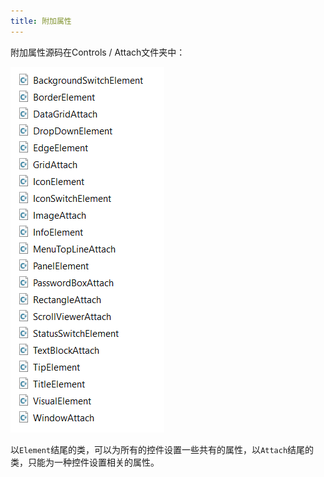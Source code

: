 ```yaml
---
title: 附加属性
---
```


附加属性源码在Controls / Attach文件夹中：

![Attach](https://raw.githubusercontent.com/HandyOrg/HandyOrgResource/master/HandyControl/Doc/attach/Attach.png)

以`Element`结尾的类，可以为所有的控件设置一些共有的属性，以`Attach`结尾的类，只能为一种控件设置相关的属性。